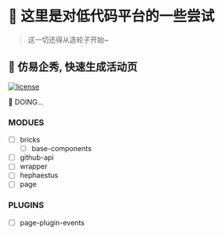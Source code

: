 # 👋 这里是对低代码平台的一些尝试

> 这一切还得从造轮子开始~



## 🎯 仿易企秀, 快速生成活动页

[![license](https://img.shields.io/badge/license-MIT-blue.svg)](https://github.com/zphua2016@gmail.com/zprogress/blob/master/LICENSE)

📢 DOING...

### MODUES

- [ ] bricks
  - [ ] base-components
- [ ] github-api
- [ ] wrapper
- [ ] hephaestus
- [ ] page

### PLUGINS

- [ ] page-plugin-events

